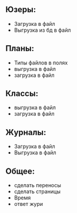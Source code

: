 ## Юзеры:
* Загрузка в файл
* Выгрузка из бд в файл
## Планы:
* Типы файлов в полях
* выгрузка в файл
* загрузка в файл
## Классы:
* выгрузка в файл
* загрузка в файл
## Журналы:
* Загрузка в файл
* Выгрузка в файл
## Общее:
* сделать переносы
* сделать страницы
* Время
* ответ жури
